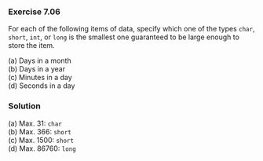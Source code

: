 ### Exercise 7.06
For each of the following items of data, specify which one of the types `char`,
`short`, `int`, or `long` is the smallest one guaranteed to be large enough to
store the item.

(a) Days in a month  
(b) Days in a year  
(c) Minutes in a day  
(d) Seconds in a day

### Solution

(a) Max. 31: `char`  
(b) Max. 366: `short`  
(c) Max. 1500: `short`  
(d) Max. 86760: `long`
